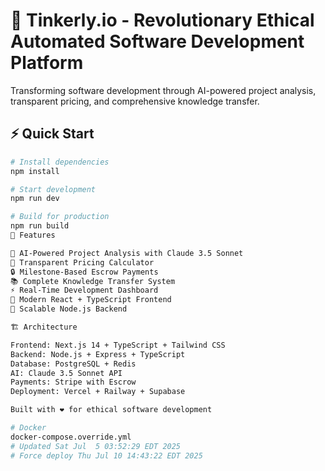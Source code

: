 # 🚀 Tinkerly.io - Revolutionary Ethical Automated Software Development Platform

Transforming software development through AI-powered project analysis, transparent pricing, and comprehensive knowledge transfer.

## ⚡ Quick Start

```bash
# Install dependencies
npm install

# Start development
npm run dev

# Build for production
npm run build
🌟 Features

🤖 AI-Powered Project Analysis with Claude 3.5 Sonnet
💎 Transparent Pricing Calculator
🔒 Milestone-Based Escrow Payments
📚 Complete Knowledge Transfer System
⚡ Real-Time Development Dashboard
🎨 Modern React + TypeScript Frontend
🚀 Scalable Node.js Backend

🏗️ Architecture

Frontend: Next.js 14 + TypeScript + Tailwind CSS
Backend: Node.js + Express + TypeScript
Database: PostgreSQL + Redis
AI: Claude 3.5 Sonnet API
Payments: Stripe with Escrow
Deployment: Vercel + Railway + Supabase

Built with ❤️ for ethical software development

# Docker
docker-compose.override.yml
# Updated Sat Jul  5 03:52:29 EDT 2025
# Force deploy Thu Jul 10 14:43:22 EDT 2025
